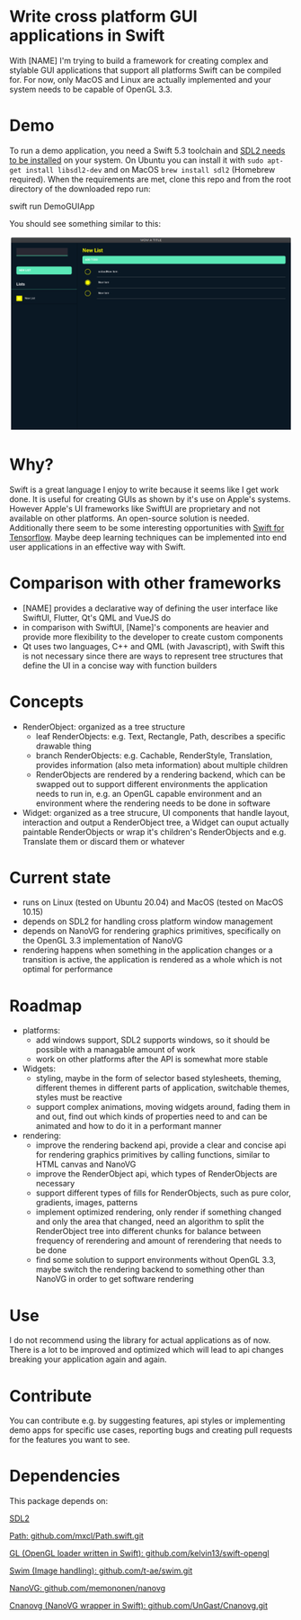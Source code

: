 # Write cross platform GUI applications in Swift

With [NAME] I'm trying to build a framework for creating complex and stylable GUI applications that support all platforms Swift can be compiled for. For now, only MacOS and Linux are actually implemented and your system needs to be capable of OpenGL 3.3.

# Demo

To run a demo application, you need a Swift 5.3 toolchain and [SDL2 needs to be installed](https://wiki.libsdl.org/Installation) on your system. On Ubuntu you can install it with `sudo apt-get install libsdl2-dev` and on MacOS `brew install sdl2` (Homebrew required). 
When the requirements are met, clone this repo and from the root directory of the downloaded repo run:

  swift run DemoGUIApp

You should see something similar to this:

![screenshot of demo app](/Docs/demo.png?raw=true)

# Why?

Swift is a great language I enjoy to write because it seems like I get work done. It is useful for creating GUIs as shown by it's use on Apple's systems. However Apple's UI frameworks like SwiftUI are proprietary and not available on other platforms. An open-source solution is needed. Additionally there seem to be some interesting opportunities with [Swift for Tensorflow](https://github.com/tensorflow/swift). Maybe deep learning techniques can be implemented into end user applications in an effective way with Swift.

# Comparison with other frameworks

- [NAME] provides a declarative way of defining the user interface like SwiftUI, Flutter, Qt's QML and VueJS do
- in comparison with SwiftUI, [Name]'s components are heavier and provide more flexibility to the developer to create custom components
- Qt uses two languages, C++ and QML (with Javascript), with Swift this is not necessary since there are ways to represent tree structures that define the UI in a concise way with function builders

# Concepts

- RenderObject: organized as a tree structure
  - leaf RenderObjects: e.g. Text, Rectangle, Path, describes a specific drawable thing
  - branch RenderObjects: e.g. Cachable, RenderStyle, Translation, provides information (also meta information) about multiple children
  - RenderObjects are rendered by a rendering backend, which can be swapped out to support different environments the application needs to run in, e.g. an OpenGL capable environment and an environment where the rendering needs to be done in software
- Widget: organized as a tree strucure, UI components that handle layout, interaction and output a RenderObject tree, a Widget can ouput actually paintable RenderObjects or wrap it's children's RenderObjects and e.g. Translate them or discard them or whatever

# Current state

- runs on Linux (tested on Ubuntu 20.04) and MacOS (tested on MacOS 10.15)
- depends on SDL2 for handling cross platform window management
- depends on NanoVG for rendering graphics primitives, specifically on the OpenGL 3.3 implementation of NanoVG
- rendering happens when something in the application changes or a transition is active, the application is rendered as a whole which is not optimal for performance

# Roadmap

- platforms:
  - add windows support, SDL2 supports windows, so it should be possible with a managable amount of work
  - work on other platforms after the API is somewhat more stable
- Widgets:
  - styling, maybe in the form of selector based stylesheets, theming, different themes in different parts of application, switchable themes, styles must be reactive
  - support complex animations, moving widgets around, fading them in and out, find out which kinds of properties need to and can be animated and how to do it in a performant manner
- rendering:
  - improve the rendering backend api, provide a clear and concise api for rendering graphics primitives by calling functions, similar to HTML canvas and NanoVG
  - improve the RenderObject api, which types of RenderObjects are necessary
  - support different types of fills for RenderObjects, such as pure color, gradients, images, patterns
  - implement optimized rendering, only render if something changed and only the area that changed, need an algorithm to split the RenderObject tree into different chunks for balance between frequency of rerendering and amount of rerendering that needs to be done
  - find some solution to support environments without OpenGL 3.3, maybe switch the rendering backend to something other than NanoVG in order to get software rendering

# Use

I do not recommend using the library for actual applications as of now. There is a lot to be improved and optimized which will lead to api changes breaking your application again and again.

# Contribute

You can contribute e.g. by suggesting features, api styles or implementing demo apps for specific use cases, reporting bugs and creating pull requests for the features you want to see.

# Dependencies

This package depends on:

[SDL2](https://www.libsdl.org/index.php)

[Path: github.com/mxcl/Path.swift.git](https://github.com/mxcl/Path.swift.git)

[GL (OpenGL loader written in Swift): github.com/kelvin13/swift-opengl](https://github.com/kelvin13/swift-opengl)

[Swim (Image handling): github.com/t-ae/swim.git](https://github.com/t-ae/swim.git)

[NanoVG: github.com/memononen/nanovg](https://github.com/memononen/nanovg)

[Cnanovg (NanoVG wrapper in Swift): github.com/UnGast/Cnanovg.git](https://github.com/UnGast/Cnanovg.git)
